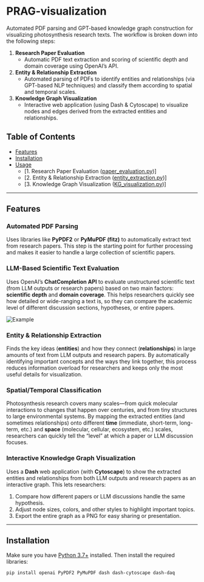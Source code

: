 # PRAG-visualization
Automated PDF parsing and GPT-based knowledge graph construction for visualizing photosynthesis research texts.
The workflow is broken down into the following steps:

1. **Research Paper Evaluation**  
   - Automatic PDF text extraction and scoring of scientific depth and domain coverage using OpenAI’s API.  
2. **Entity & Relationship Extraction**  
   - Automated parsing of PDFs to identify entities and relationships (via GPT-based NLP techniques) and classify them according to spatial and temporal scales.  
3. **Knowledge Graph Visualization**  
   - Interactive web application (using Dash & Cytoscape) to visualize nodes and edges derived from the extracted entities and relationships.

## Table of Contents
- [Features](#features)
- [Installation](#installation)
- [Usage](#usage)
  - [1. Research Paper Evaluation ([paper_evaluation.py](./paper_evaluation.py))]
  - [2. Entity & Relationship Extraction ([entity_extraction.py](./entity_extraction.py))]
  - [3. Knowledge Graph Visualization ([KG_visualization.py](./KG_visualization.py))]

---

## Features

### Automated PDF Parsing
Uses libraries like **PyPDF2** or **PyMuPDF (fitz)** to automatically extract text from research papers. This step is the starting point for further processing and makes it easier to handle a large collection of scientific papers.

### LLM-Based Scientific Text Evaluation
Uses OpenAI’s **ChatCompletion API** to evaluate unstructured scientific text (from LLM outputs or research papers) based on two main factors: **scientific depth** and **domain coverage**. This helps researchers quickly see how detailed or wide-ranging a text is, so they can compare the academic level of different discussion sections, hypotheses, or entire papers.

![Example](./images/Depth_domain.png)

### Entity & Relationship Extraction
Finds the key ideas (**entities**) and how they connect (**relationships**) in large amounts of text from LLM outputs and research papers. By automatically identifying important concepts and the ways they link together, this process reduces information overload for researchers and keeps only the most useful details for visualization.

### Spatial/Temporal Classification
Photosynthesis research covers many scales—from quick molecular interactions to changes that happen over centuries, and from tiny structures to large environmental systems. By mapping the extracted entities (and sometimes relationships) onto different **time** (immediate, short-term, long-term, etc.) and **space** (molecular, cellular, ecosystem, etc.) scales, researchers can quickly tell the “level” at which a paper or LLM discussion focuses.

### Interactive Knowledge Graph Visualization
Uses a **Dash** web application (with **Cytoscape**) to show the extracted entities and relationships from both LLM outputs and research papers as an interactive graph. This lets researchers:
1. Compare how different papers or LLM discussions handle the same hypothesis.  
2. Adjust node sizes, colors, and other styles to highlight important topics.  
3. Export the entire graph as a PNG for easy sharing or presentation.

---

## Installation
Make sure you have [Python 3.7+](https://www.python.org/) installed. Then install the required libraries:

```bash
pip install openai PyPDF2 PyMuPDF dash dash-cytoscape dash-daq
